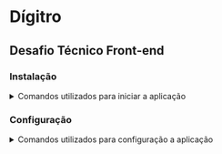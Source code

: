 # Dígitro

## Desafio Técnico Front-end

### Instalação

<details>
  <summary>Comandos utilizados para iniciar a aplicação</summary>

1. npm create vite@latest

```
Instalação do ViteJS com React JavaScript
```

2. npm install

```
Instalação e configuração inicial das dependências do Vite
```

3. npm install eslint

```
Instalação do ESLint utilizado afim de padronizar o código desenvolvido.
```

4. npm install prettier

```
Instalação do Prettier para formatação do código.
```

5. npm install eslint-config-prettier

```
Instalação da biblioteca que integra o ESLint com o Prettier.
```

6. npm install eslint-plugin-import

```
Plugin que aponta ao ESLint como resolver as importações
```

7. npm install eslint-plugin-jsx-a11y

```
Plugin que verifica problemas de acessibilidade do JSX com ESLint
```

8. npm install eslint-plugin-react

```
Regras específicas de React para ESLint
```

9. npm install socket.io-client

```
Biblioteca websocket para trabalhar com a API
```

</details>

### Configuração

<details>
  <summary>Comandos utilizados para configuração a aplicação</summary>

1. Criar o arquivo .eslintrc.js na raiz do projeto

```
Configuração do ESLint
```

2. Criar o arquivo .eslintignore na raiz do projeto

```
Configuração do ESLint para ignorar arquivos
```

3. Adicionar o comando "lint" ao package.json

```
Configuração do ESLint para rodar o comando lint através do NPM
```

4. Criar o arquivo .prettierrc na raiz do projeto

```
Configuração do Prettier
```

5. Criar o arquivo .prettierignore na raiz do projeto

```
Configuração do Prettier para ignorar arquivos
```

</details>
